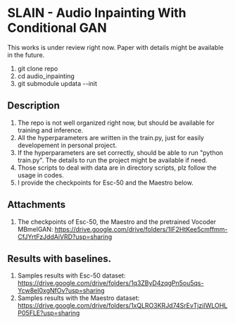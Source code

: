 # SLAIN - Audio Inpainting With Conditional GAN

This works is under review right now.
Paper with details might be available in the future.


1. git clone repo
2. cd audio_inpainting
3. git submodule updata --init

## Description

1. The repo is not well organized right now, but should be available for training and inference.
2. All the hyperparameters are written in the train.py, just for easily developement in personal project.
3. If the hyperparameters are set correctly, should be able to run "python train.py". The details to run the project might be available if need.
4. Those scripts to deal with data are in directory scripts, plz follow the usage in codes.
5. I provide the checkpoints for Esc-50 and the Maestro below.

## Attachments
1. The checkpoints of Esc-50, the Maestro and the pretrained Vocoder MBmelGAN: https://drive.google.com/drive/folders/1IF2HtKee5cmffmm-CfJYrtFzJddAiVRD?usp=sharing

## Results with baselines.
1. Samples results with Esc-50 dataset: https://drive.google.com/drive/folders/1q3ZByD4zqgPn5ou5qs-Ycw8eI0xgNfOv?usp=sharing
2. Samples results with the Maestro dataset: https://drive.google.com/drive/folders/1xQLRO3KRJd74SrEvTjziIWLOHLP05FLE?usp=sharing


